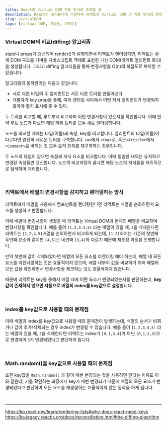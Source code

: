 ```yaml
---
title: React의 Virtual DOM 작동 방식과 주의할 점
description: React의 공식문서에 기반하여 리액트의 Virtual DOM 의 작동 방식과 유의사항을 정리하였습니다.
slug: virtualDOM
tags: [virtual DOM, 가상돔, 리액트]
---
```


### Virtual DOM의 비교(diffing) 알고리즘

state나 props가 갱신되어 render()가 실행되면서 리액트가 렌더링되면, 리액트는 실제 DOM 구조를 가벼운 자바스크립트 객체로 표현한 가상 DOM(리액트 엘리먼트 트리)을 생성합니다. 그리고 diffing 알고리즘을 통해 변경사항을 O(n)의 복잡도로 파악할 수 있습니다.

알고리즘의 동작원리는 다음과 같습니다.

- 서로 다른 타입의 두 엘리먼트는 서로 다른 트리를 만들어낸다.
- 개발자가 key prop을 통해, 여러 렌더링 사이에서 어떤 자식 엘리먼트가 변경되지 않아야 할지 표시해 줄 수 있다.

두 트리를 비교할 때, 루트부터 비교하며 어떤 변경사항이 있는지를 확인합니다. 이때 만약 루트 노드가 다르면 해당 하위 트리를 모두 새로 렌더링합니다.

노드를 비교할 때에는 타입(이름)과 속성, key를 비교합니다. 엘리먼트의 타입(이름)이 다르다면 완전히 새로운 트리를 구축합니다. `<a>`에서 `<img>`로, 혹은`<Article>`에서 `<Comment>`로 바뀌는 것 모두 트리 전체를 재구축하는 경우입니다.

두 노드의 타입이 같으면 속성과 자식 요소를 비교합니다. 이때 동일한 내역은 유지하고 변경된 속성들만 갱신합니다. 노드의 비교과정이 끝나면 해당 노드의 자식들을 재귀적으로 탐색하며 처리합니다.

<br />

### 리액트에서 배열의 변경사항을 감지하고 렌더링하는 방식

리액트에서 배열을 사용해서 컴포넌트를 렌더링한다면 리액트는 배열을 순회하면서 요소를 생성하고 반환합니다.

이때 배열에 변경사항이 생겼을 때 리액트는 Virtual DOM과 현재의 배열을 비교하며 변경사항을 확인합니다.
예를 들어 `[1,2,3,4,5]` 라는 배열이 있을 때, `3`을 삭제한다면 리액트는 `[1,2,4,5]`배열을 순회하면서 비교하게 되는데, `[1,2]`까지는 기존의 첫번째 두번째 요소와 같지만 `[4,5]`는 네번째 `[3,4]`와 다르기 때문에 재조정 과정을 진행합니다.

만약 첫번째 값이 삭제되었다면 배열의 모든 요소를 리렌더링 해야 하는데, 배열 내 모든 요소를 리렌더링하는 것은 효율적이지 않으며, 배열 내부의 값을 비교하기 위해 배열의 모든 값을 확인하면서 변경사항을 체크하는 것도 효율적이지 않습니다.

때문에 리액트는 key를 통해서 배열 내에 어떤 요소가 변경되었는지를 판단하는데, **key값이 존재하지 않으면 자동으로 배열의 index를 key값으로 설정**합니다.

<br />

### index를 key값으로 사용할 때의 문제점

이때 배열의 index를 key값으로 사용할 때의 문제점이 발생하는데, 배열의 순서가 바뀌거나 값이 추가/삭제되는 경우 index가 변경될 수 있습니다.
예를 들어 `[1,2,3,4,5]` 라는 배열이 있을 때, `3`을 삭제한다면 리액트는 index가 `[0,1,3,4]`가 아닌 `[0,1,2,3]`으로 변경되어 `5`가 변경되었다고 판단하게 됩니다.

<br />

### Math.random()을 key값으로 사용할 때의 문제점

또한 key값을 `Math.random()` 과 같이 매번 변경되는 것을 사용하면 안되는 이유도 이와 같은데, 키를 확인하는 과정에서 key가 매번 변경되기 때문에 배열의 모든 요소가 변경되었다고 판단하여 모든 요소를 재생성하는 효율적이지 않는 동작을 하게 됩니다.

<br />

---

https://ko.react.dev/learn/rendering-lists#why-does-react-need-keys
https://ko.legacy.reactjs.org/docs/reconciliation.html#the-diffing-algorithm
